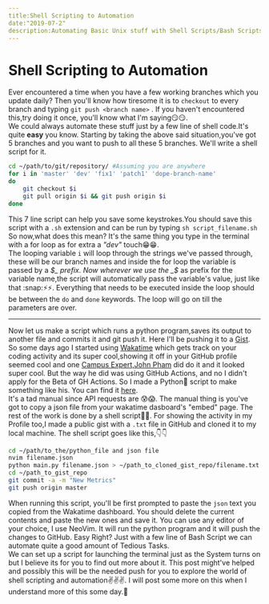 ```yaml
---
title:Shell Scripting to Automation
date:"2019-07-2"
description:Automating Basic Unix stuff with Shell Scripts/Bash Scripts. From Pushing to different branches to saving you a Few Keypresses 
---
```

# Shell Scripting to Automation
Ever encountered a time when you have a few working branches which you update daily? Then you'll know how tiresome it is to `checkout` to every branch and typing `git push <branch name>` . If you haven't encountered this,try doing it once, you'll know what I'm saying😏😏.   
We could always automate these stuff just by a few line of shell code.It's quite **easy** you know. Starting by taking the above said situation,you've got 5 branches and you want to push to all these 5 branches. We'll write a shell script for it.
```sh
cd ~/path/to/git/repository/ #Assuming you are anywhere                               
for i in 'master' 'dev' 'fix1' 'patch1' 'dope-branch-name'
do
	git checkout $i
	git pull origin $i && git push origin $i
done
```
This 7 line script can help you save some keystrokes.You should save this script with a `.sh` extension and can be  run by typing `sh script_filename.sh` So now,what does this mean? It's the same thing you type in the terminal with a for loop as for extra a _"dev"_ touch😁😁.    
The looping variable `i` will loop through the strings we've passed through, these will be our branch names and inside the for loop the variable is passed by a _$_ prefix. Now wherever we use the _$_ as prefix for the variable name,the script will automatically pass the variable's value, just like that :snap:⚡⚡.  Everything that needs to be executed inside the loop should be between the `do` and `done` keywords. The loop will go on till the parameters are over.

------

Now let us make a script which runs a python program,saves its output to another file and commits it and git push it.
Here I'll be pushing it to a [Gist](https://gist.github.com).   
So some days ago I started using [Wakatime](https://wakatime.com/) which gets track on your coding activity and its super cool,showing it off in your GitHub profile seemed cool and one [Campus Expert,John Pham](https://github.com/JohnPhamous) did do it and it looked super cool. But the way he did was using GitHub Actions, and no I didn't apply for the Beta of GH Actions. So I made a Python🐍 script to make something like his. You can find it [here](https://github.com/Athul-CA/wakatime-metrics).    
It's a tad manual since API requests are 😰😱. The manual thing is you've got to copy a json file from your wakatime dasboard's "embed" page. The rest of the work is done by a shell script👻👻. For showing the activity in my Profile too,I made a public gist with a `.txt` file in GitHub and cloned it to my local machine. The shell script goes like this,👇👇

```sh
cd ~/path/to_the/python_file and json file
nvim filename.json
python main.py filename.json > ~/path_to_cloned_gist_repo/filename.txt
cd ~/path_to_gist_repo
git commit -a -m "New Metrics"
git push origin master

```
When running this script, you'll be first prompted to paste the `json` text you copied from the Wakatime dashboard. You should delete the current contents and paste the new ones and save it. You can use any editor of your choice, I use NeoVim. It will run the python program and it will push the changes to GitHub. Easy Right? Just with a few line of Bash Script we can automate quite a good amount of Tedious Tasks.      
We can set up a script for launching the terminal just as the System turns on but I believe its for you to find out more about it. This post might've helped and possibly this will be the needed push for you to explore the world of shell scripting and automation✌️✌️✌️. I will post some more on this when I understand more of this some day.👻
